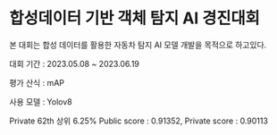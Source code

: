 # 합성데이터 기반 객체 탐지 AI 경진대회

본 대회는 합성 데이터를 활용한 자동차 탐지 AI 모델 개발을 목적으로 하고있다.

대회 기간 : 2023.05.08 ~ 2023.06.19

평가 산식 : mAP

사용 모델 : Yolov8

Private 62th 상위 6.25%
Public score : 0.91352, Private score : 0.90113
